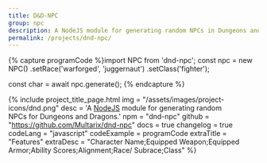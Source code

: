 ```yaml
---
title: D&D-NPC
group: npc
description: A NodeJS module for generating random NPCs in Dungeons and Dragons.
permalink: /projects/dnd-npc/
---
```


{% capture programCode %}import NPC from 'dnd-npc';
const npc = new NPC()
   .setRace('warforged', 'juggernaut')
   .setClass('fighter');

const char = await npc.generate();
{% endcapture %}


{% include project_title_page.html
	img			= "/assets/images/project-icons/dnd.png"
	desc		= 'A <a class="open-in-new" href="https://nodejs.org">NodeJS</a> module for generating random<br>NPCs for Dungeons and Dragons.'
	npm			= "dnd-npc"
	github		= "https://github.com/Multarix/dnd-npc"
	docs		= true
	changelog	= true
	codeLang	= "javascript"
	codeExample	= programCode
	extraTitle	= "Features"
	extraDesc	= "Character Name;Equipped Weapon;Equipped Armor;Ability Scores;Alignment;Race/ Subrace;Class"
%}